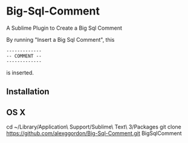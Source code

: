# Big-Sql-Comment
A Sublime Plugin to Create a Big Sql Comment

By running "Insert a Big Sql Comment", this 



    -------------
    -- COMMENT --
    -------------

is inserted. 


## Installation 
## OS X
cd ~/Library/Application\ Support/Sublime\ Text\ 3/Packages
git clone https://github.com/alexggordon/Big-Sql-Comment.git BigSqlComment
